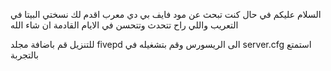 السلام عليكم
في حال كنت تبحث عن مود فايف بي دي معرب اقدم لك نسختي البيتا في التعريب
واللي راح تتحدث وتتحسن في الايام القادمة ان شاء الله


للتنزيل
قم باضافة مجلد fivepd الى الريسورس وقم بتشغيله في server.cfg
استمتع بالتجربة
